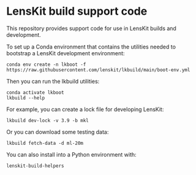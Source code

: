 # LensKit build support code

This repository provides support code for use in LensKit builds and development.

To set up a Conda environment that contains the utilities needed to bootstrap a LensKit
development environment:

    conda env create -n lkboot -f https://raw.githubusercontent.com/lenskit/lkbuild/main/boot-env.yml

Then you can run the lkbuild utilities:

    conda activate lkboot
    lkbuild --help

For example, you can create a lock file for developing LensKit:

    lkbuild dev-lock -v 3.9 -b mkl

Or you can download some testing data:

    lkbuild fetch-data -d ml-20m

You can also install into a Python environment with:

    lenskit-build-helpers
